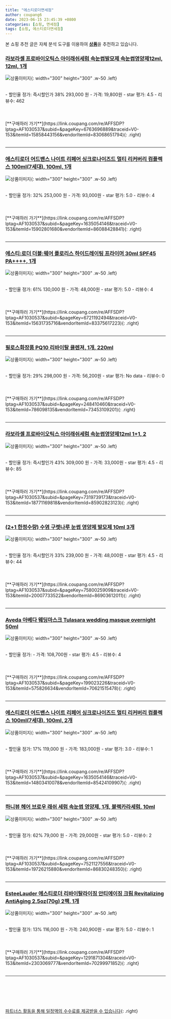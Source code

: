 ```yaml
---
title: "에스티로더면세점"
author: coupang6
date: 2023-06-15 23:45:39 +0800
categories: [쇼핑, 면세점]
tags: [쇼핑, 에스티로더면세점]
---
```


본 쇼핑 추천 글은 자체 분석 도구를 이용하여 [**상품**](https://link.coupang.com/a/bao1ui)을 추천하고 있습니다.

### [라보라셀 프로바이오틱스 아이래쉬세럼 속눈썹발모제 속눈썹영양제12ml, 12ml, 1개](https://link.coupang.com/re/AFFSDP?lptag=AF1030537&subid=&pageKey=6763696889&traceid=V0-153&itemId=15858443156&vendorItemId=83068651794)

![상품이미지](https://thumbnail7.coupangcdn.com/thumbnails/remote/230x230ex/image/vendor_inventory/ff1b/63f2b2cd8e0b65cc4d4bbb2c5768f2217a04eb464164cf924259d99f094b.jpg){: width="300" height="300" .w-50 .left}


<br>
- 할인율 정가: 즉시할인가 38%  293,000   원
- 가격: 19,800원
- star 평가: 4.5
- 리뷰수: 462
<br>
<br>
<br>
<br>
[**구매하러 가기**](https://link.coupang.com/re/AFFSDP?lptag=AF1030537&subid=&pageKey=6763696889&traceid=V0-153&itemId=15858443156&vendorItemId=83068651794){: .right}
<br>
<br>

---

### [에스티로더 어드밴스 나이트 리페어 싱크로나이즈드 멀티 리커버리 컴플렉스 100ml(7세대), 100ml, 1개](https://link.coupang.com/re/AFFSDP?lptag=AF1030537&subid=&pageKey=1635054146&traceid=V0-153&itemId=15902801680&vendorItemId=86088428841)

![상품이미지](https://thumbnail9.coupangcdn.com/thumbnails/remote/230x230ex/image/vendor_inventory/46c2/bbc548ac89862a172cadb6168297951d0717b12ce06ba3bf4349a70c0891.JPG){: width="300" height="300" .w-50 .left}


<br>
- 할인율 정가: 32%  253,000   원
- 가격: 93,000원
- star 평가: 5.0
- 리뷰수: 4
<br>
<br>
<br>
<br>
[**구매하러 가기**](https://link.coupang.com/re/AFFSDP?lptag=AF1030537&subid=&pageKey=1635054146&traceid=V0-153&itemId=15902801680&vendorItemId=86088428841){: .right}
<br>
<br>

---

### [에스티:로더 더블:웨어 플로리스 하이드레이팅 프라이머 30ml SPF45 PA++++, 1개](https://link.coupang.com/re/AFFSDP?lptag=AF1030537&subid=&pageKey=6721192494&traceid=V0-153&itemId=15631735716&vendorItemId=83375617223)

![상품이미지](https://thumbnail8.coupangcdn.com/thumbnails/remote/230x230ex/image/vendor_inventory/8711/d33d27b4c20e677476c605c01bff8a36dcba8f30dd69e2443417b909c6cb.jpg){: width="300" height="300" .w-50 .left}


<br>
- 할인율 정가: 61%  130,000   원
- 가격: 48,000원
- star 평가: 5.0
- 리뷰수: 4
<br>
<br>
<br>
<br>
[**구매하러 가기**](https://link.coupang.com/re/AFFSDP?lptag=AF1030537&subid=&pageKey=6721192494&traceid=V0-153&itemId=15631735716&vendorItemId=83375617223){: .right}
<br>
<br>

---

### [필로스화장품 PQ10 리바이탈 클렌져, 1개, 220ml](https://link.coupang.com/re/AFFSDP?lptag=AF1030537&subid=&pageKey=248410460&traceid=V0-153&itemId=786098135&vendorItemId=73453109201)

![상품이미지](https://thumbnail9.coupangcdn.com/thumbnails/remote/230x230ex/image/vendor_inventory/f0e3/9954e70b9fdfdcff873d804c293590f8e9bfcc5e2d55e0942581e52b0fda.jpg){: width="300" height="300" .w-50 .left}


<br>
- 할인율 정가: 29%  298,000   원
- 가격: 56,200원
- star 평가: No data
- 리뷰수: 0
<br>
<br>
<br>
<br>
[**구매하러 가기**](https://link.coupang.com/re/AFFSDP?lptag=AF1030537&subid=&pageKey=248410460&traceid=V0-153&itemId=786098135&vendorItemId=73453109201){: .right}
<br>
<br>

---

### [라보라셀 프로바이오틱스 아이래쉬세럼 속눈썹영양제12ml 1+1, 2](https://link.coupang.com/re/AFFSDP?lptag=AF1030537&subid=&pageKey=7319739173&traceid=V0-153&itemId=18771169818&vendorItemId=85902823123)

![상품이미지](https://thumbnail6.coupangcdn.com/thumbnails/remote/230x230ex/image/vendor_inventory/444d/f311dcc011e3a9f6d9b57c58a4b0f0662eaa3d7171db02bf0ecd6e3fb816.jpg){: width="300" height="300" .w-50 .left}


<br>
- 할인율 정가: 즉시할인가 43%  309,000   원
- 가격: 33,000원
- star 평가: 4.5
- 리뷰수: 85
<br>
<br>
<br>
<br>
[**구매하러 가기**](https://link.coupang.com/re/AFFSDP?lptag=AF1030537&subid=&pageKey=7319739173&traceid=V0-153&itemId=18771169818&vendorItemId=85902823123){: .right}
<br>
<br>

---

### [(2+1 한정수량) 수염 구렛나루 눈썹 영양제 발모제 10ml 3개](https://link.coupang.com/re/AFFSDP?lptag=AF1030537&subid=&pageKey=7580025909&traceid=V0-153&itemId=20007733522&vendorItemId=86903612011)

![상품이미지](https://thumbnail6.coupangcdn.com/thumbnails/remote/230x230ex/image/vendor_inventory/a2d9/11f5a588911a260e7af19ef00fa89cdc4532fdb2ec4cafda787166ddcd08.jpg){: width="300" height="300" .w-50 .left}


<br>
- 할인율 정가: 즉시할인가 33%  239,000   원
- 가격: 48,000원
- star 평가: 4.5
- 리뷰수: 44
<br>
<br>
<br>
<br>
[**구매하러 가기**](https://link.coupang.com/re/AFFSDP?lptag=AF1030537&subid=&pageKey=7580025909&traceid=V0-153&itemId=20007733522&vendorItemId=86903612011){: .right}
<br>
<br>

---

### [Aveda 아베다 웨딩마스크 Tulasara wedding masque overnight 50ml](https://link.coupang.com/re/AFFSDP?lptag=AF1030537&subid=&pageKey=199023226&traceid=V0-153&itemId=575826634&vendorItemId=70621515478)

![상품이미지](https://thumbnail9.coupangcdn.com/thumbnails/remote/230x230ex/image/vendor_inventory/2ced/f577205b9ccd7fc610eec340b7cc44adf0d6fb44865e662c945876d58a01.jpg){: width="300" height="300" .w-50 .left}


<br>
- 할인율 정가: 
- 가격: 108,700원
- star 평가: 4.5
- 리뷰수: 4
<br>
<br>
<br>
<br>
[**구매하러 가기**](https://link.coupang.com/re/AFFSDP?lptag=AF1030537&subid=&pageKey=199023226&traceid=V0-153&itemId=575826634&vendorItemId=70621515478){: .right}
<br>
<br>

---

### [에스티로더 어드밴스 나이트 리페어 싱크로나이즈드 멀티 리커버리 컴플렉스 100ml(7세대), 100ml, 2개](https://link.coupang.com/re/AFFSDP?lptag=AF1030537&subid=&pageKey=1635054146&traceid=V0-153&itemId=14803410078&vendorItemId=85424109907)

![상품이미지](https://thumbnail7.coupangcdn.com/thumbnails/remote/230x230ex/image/vendor_inventory/f5d3/18a416cc5f8aabe39e167e109625850e474241d24333a9f007c3a64ac1da.JPG){: width="300" height="300" .w-50 .left}


<br>
- 할인율 정가: 17%  119,000   원
- 가격: 183,000원
- star 평가: 3.0
- 리뷰수: 1
<br>
<br>
<br>
<br>
[**구매하러 가기**](https://link.coupang.com/re/AFFSDP?lptag=AF1030537&subid=&pageKey=1635054146&traceid=V0-153&itemId=14803410078&vendorItemId=85424109907){: .right}
<br>
<br>

---

### [하니뷰 헤어 브로우 래쉬 세럼 속눈썹 영양제, 1개, 블랙카라세럼, 10ml](https://link.coupang.com/re/AFFSDP?lptag=AF1030537&subid=&pageKey=7521127556&traceid=V0-153&itemId=19726215880&vendorItemId=86830248350)

![상품이미지](https://thumbnail8.coupangcdn.com/thumbnails/remote/230x230ex/image/vendor_inventory/d215/ba3791bc51c016e65ce05abf786fc338c1e994e3bd6a1c41b194b9ee10d0.jpg){: width="300" height="300" .w-50 .left}


<br>
- 할인율 정가: 62%  79,000   원
- 가격: 29,000원
- star 평가: 5.0
- 리뷰수: 2
<br>
<br>
<br>
<br>
[**구매하러 가기**](https://link.coupang.com/re/AFFSDP?lptag=AF1030537&subid=&pageKey=7521127556&traceid=V0-153&itemId=19726215880&vendorItemId=86830248350){: .right}
<br>
<br>

---

### [EsteeLauder 에스티로더 리바이탈라이징 안티에이징 크림 Revitalizing AntiAging 2.5oz(70g) 2팩, 1개](https://link.coupang.com/re/AFFSDP?lptag=AF1030537&subid=&pageKey=1291871304&traceid=V0-153&itemId=2303069777&vendorItemId=70299971852)

![상품이미지](https://thumbnail6.coupangcdn.com/thumbnails/remote/230x230ex/image/vendor_inventory/19b3/3b64cad8d5ec2dff307777a63e4d571cfc3efad3cc56baf99fb6f5d6d429.jpg){: width="300" height="300" .w-50 .left}


<br>
- 할인율 정가: 13%  116,000   원
- 가격: 240,900원
- star 평가: 5.0
- 리뷰수: 1
<br>
<br>
<br>
<br>
[**구매하러 가기**](https://link.coupang.com/re/AFFSDP?lptag=AF1030537&subid=&pageKey=1291871304&traceid=V0-153&itemId=2303069777&vendorItemId=70299971852){: .right}
<br>
<br>

---
<br><br><br><br><br> [파트너스 활동을 통해 일정액의 수수료를 제공받을 수 있습니다](https://link.coupang.com/a/bao1ui){: .right}